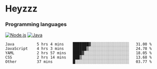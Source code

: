 # Heyzzz  

### Programming languages  

[![Node.js](https://img.shields.io/badge/-Node.js-262626?style=for-the-badge)](https://nodejs.org)
[![Java](https://img.shields.io/badge/-Java-262626?style=for-the-badge)](https://java.com)

<!--START_SECTION:waka-->

```text
Java          5 hrs 4 mins    ███████▓░░░░░░░░░░░░░░░░░   31.00 %
JavaScript    4 hrs 3 mins    ██████▒░░░░░░░░░░░░░░░░░░   24.78 %
YAML          2 hrs 57 mins   ████▓░░░░░░░░░░░░░░░░░░░░   18.05 %
CSS           2 hrs 14 mins   ███▒░░░░░░░░░░░░░░░░░░░░░   13.68 %
Other         37 mins         █░░░░░░░░░░░░░░░░░░░░░░░░   03.77 %
```

<!--END_SECTION:waka-->
